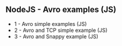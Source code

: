 ## NodeJS - Avro examples (JS)

- 1 - Avro simple examples (JS)
- 2 - Avro and TCP simple example (JS)
- 3 - Avro and Snappy example (JS)
